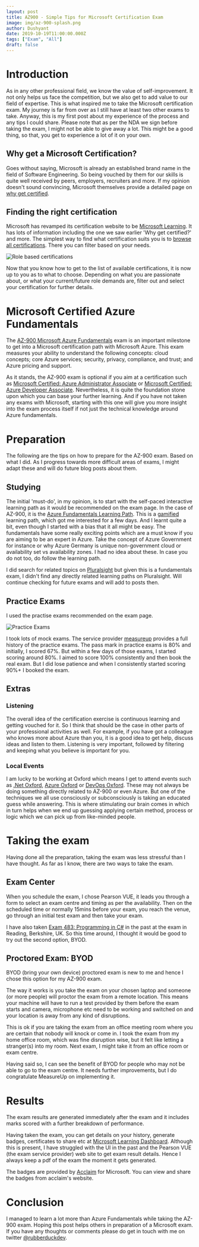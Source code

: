 ```yaml
---
layout: post
title: AZ900 - Simple Tips for Microsoft Certification Exam
image: img/az-900-splash.png
author: Dushyant
date: 2019-10-19T11:00:00.000Z
tags: ["Exam", "All"]
draft: false
---
```

# Introduction
As in any other professional field, we know the value of self-improvement. It not only helps us face the competition, but we also get to add value to our field of expertise. This is what inspired me to take the Microsoft certification exam. My journey is far from over as I still have at least two other exams to take. Anyway, this is my first post about my experience of the process and any tips I could share. Please note that as per the NDA we sign before taking the exam, I might not be able to give away a lot. This might be a good thing, so that, you get to experience a lot of it on your own.

## Why get a Microsoft Certification?
Goes without saying, Microsoft is already an established brand name in the field of Software Engineering. So being vouched by them for our skills is quite well received by peers, employers, recruiters and more. If my opinion doesn't sound convincing, Microsoft themselves provide a detailed page on [why get certified](https://www.microsoft.com/en-us/learning/certification-benefits.aspx).

## Finding the right certification
Microsoft has revamped its certification website to be [Microsoft Learning](https://www.microsoft.com/en-us/learning/default.aspx). It has lots of information including the one we saw earlier 'Why get certified?' and more. 
The simplest way to find what certification suits you is to [browse all certifications](https://www.microsoft.com/en-us/learning/browse-all-certifications.aspx). There you can filter based on your needs.

![Role based certifications](./img/all-certifications-filtered.png)

Now that you know how to get to the list of available certifications, it is now up to you as to what to choose. Depending on what you are passionate about, or what your current/future role demands are, filter out and select your certification for further details.

# Microsoft Certified Azure Fundamentals
The [AZ-900 Microsoft Azure Fundamentals](https://www.microsoft.com/en-us/learning/azure-fundamentals.aspx#cert-expansion-tab-exam-az-900) exam is an important milestone to get into a Microsoft certification path with Microsoft Azure. This exam measures your ability to understand the following concepts: cloud concepts; core Azure services; security, privacy, compliance, and trust; and Azure pricing and support.

As it stands, the AZ-900 exam is optional if you aim at a certification such as [Microsoft Certified: Azure Administrator Associate](https://www.microsoft.com/en-us/learning/azure-administrator.aspx) or [Microsoft Certified: Azure Developer Associate](https://www.microsoft.com/en-us/learning/azure-developer.aspx). Nevertheless, it is quite the foundation stone upon which you can base your further learning. And if you have not taken any exams with Microsoft, starting with this one will give you more insight into the exam process itself if not just the technical knowledge around Azure fundamentals.

# Preparation
The following are the tips on how to prepare for the AZ-900 exam. Based on what I did. As I progress towards more difficult areas of exams, I might adapt these and will do future blog posts about them.

## Studying
The initial 'must-do', in my opinion, is to start with the self-paced interactive learning path as it would be recommended on the exam page. In the case of AZ-900, it is the [Azure Fundamentals Learning Path](https://docs.microsoft.com/en-us/learn/paths/azure-fundamentals/). This is a [gamified](https://en.wikipedia.org/wiki/Gamification) learning path, which got me interested for a few days. And I learnt quite a bit, even though I started with a bias that it all might be easy. The fundamentals have some really exciting points which are a must know if you are aiming to be an expert in Azure. Take the concept of Azure Government for instance or why Azure Germany is unique non-government cloud or availability set vs availability zones. I had no idea about these. In case you do not too, do follow the learning path.

I did search for related topics on [Pluralsight](https://pluralsight.com) but given this is a fundamentals exam, I didn't find any directly related learning paths on Pluralsight. Will continue checking for future exams and will add to posts then.

## Practice Exams
I used the practise exams recommended on the exam page.

![Practice Exams](./img/practice-exams.png)

I took lots of mock exams. The service provider [measureup](https://pts.measureup.com) provides a full history of the practice exams. The pass mark in practice exams is 80% and initially, I scored 67%. But within a few days of those exams, I started scoring around 80%. I aimed to score 100% consistently and then book the real exam. But I did lose patience and when I consistently started scoring 90%+ I booked the exam.

## Extras
### Listening
The overall idea of the certification exercise is continuous learning and getting vouched for it. So I think that should be the case in other parts of your professional activities as well. For example, if you have got a colleague who knows more about Azure than you, it is a good idea to get help, discuss ideas and listen to them. Listening is very important, followed by filtering and keeping what you believe is important for you.

### Local Events
I am lucky to be working at Oxford which means I get to attend events such as [.Net Oxford](https://www.dotnetoxford.com), [Azure Oxford](https://www.meetup.com/Azure-Oxford/) or [DevOps Oxford](https://www.meetup.com/devopsoxford/). These may not always be doing something directly related to AZ-900 or even Azure. But one of the techniques we all use consciously or subconsciously is taking an educated guess while answering. This is where stimulating our brain comes in which in turn helps when we end up guessing applying certain method, process or logic which we can pick up from like-minded people.

# Taking the exam
Having done all the preparation, taking the exam was less stressful than I have thought. As far as I know, there are two ways to take the exam.

## Exam Center
When you schedule the exam, I chose Pearson VUE, it leads you through a form to select an exam centre and timing as per the availability. Then on the scheduled time or normally 15mins before your exam, you reach the venue, go through an initial test exam and then take your exam.

I have also taken [Exam 483: Programming in C#](https://www.youracclaim.com/badges/e73e350b-d77e-402a-9575-6e37d4921e8f/public_url) in the past at the exam in Reading, Berkshire, UK. So this time around, I thought it would be good to try out the second option, BYOD.

## Proctored Exam: BYOD
BYOD (bring your own device) proctored exam is new to me and hence I chose this option for my AZ-900 exam.

The way it works is you take the exam on your chosen laptop and someone (or more people) will proctor the exam from a remote location. This means your machine will have to run a test provided by them before the exam starts and camera, microphone etc need to be working and switched on and your location is away from any kind of disruptions.

This is ok if you are taking the exam from an office meeting room where you are certain that nobody will knock or come in. I took the exam from my home office room, which was fine disruption wise, but it felt like letting a stranger(s) into my room. Next exam, I might take it from an office room or exam centre.

Having said so, I can see the benefit of BYOD for people who may not be able to go to the exam centre. It needs further improvements, but I do congratulate MeasureUp on implementing it.

# Results
The exam results are generated immediately after the exam and it includes marks scored with a further breakdown of performance.

Having taken the exam, you can get details on your history, generate badges, certificates to share etc at [Microsoft Learning Dashboard](https://www.microsoft.com/en-us/learning/dashboard.aspx). Although this is present, I have struggled with the UI in the past and the Pearson VUE (the exam service provider) web site to get exam result details. Hence I always keep a pdf of the exam the moment it gets generated.

The badges are provided by [Acclaim](https://www.youracclaim.com/) for Microsoft. You can view and share the badges from acclaim's website.

# Conclusion
I managed to learn a lot more than Azure Fundamentals while taking the AZ-900 exam. Hoping this post helps others in preparation of a Microsoft exam. If you have any thoughts or comments please do get in touch with me on twitter [@rubberduckdev](https://twitter.com/rubberduckdev).